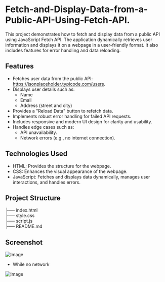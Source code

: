 # Fetch-and-Display-Data-from-a-Public-API-Using-Fetch-API.
This project demonstrates how to fetch and display data from a public API using JavaScript Fetch API. The application dynamically retrieves user information and displays it on a webpage in a user-friendly format. It also includes features for error handling and data reloading.

## Features
- Fetches user data from the public API: https://jsonplaceholder.typicode.com/users.
- Displays user details such as:
   - Name
  - Email
  - Address (street and city)
- Provides a "Reload Data" button to refetch data.
- Implements robust error handling for failed API requests.
- Includes responsive and modern UI design for clarity and usability.
- Handles edge cases such as:
  - API unavailability.
  - Network errors (e.g., no internet connection).

## Technologies Used
- HTML: Provides the structure for the webpage.
- CSS: Enhances the visual appearance of the webpage.
- JavaScript: Fetches and displays data dynamically, manages user interactions, and handles errors.

## Project Structure
├── index.html     
├── style.css     
├── script.js     
├── README.md       
## Screenshot 
![Image](https://github.com/user-attachments/assets/1cfcb226-afd5-4d9f-8510-0e3439523825)
- While no network

![Image](https://github.com/user-attachments/assets/e324c357-7190-4f56-8d4f-4c4eaeb23c11)
